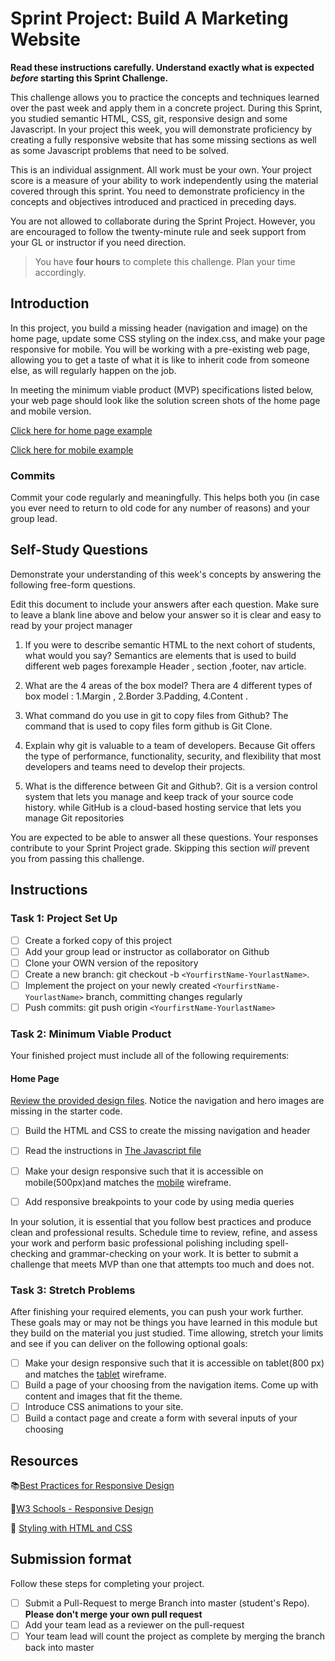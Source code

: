 # Sprint Project: Build A Marketing Website

**Read these instructions carefully. Understand exactly what is expected _before_ starting this Sprint Challenge.**

This challenge allows you to practice the concepts and techniques learned over the past week and apply them in a concrete project. During this Sprint, you studied semantic HTML, CSS, git, responsive design and some Javascript. In your project this week, you will demonstrate proficiency by creating a fully responsive website that has some missing sections as well as some Javascript problems that need to be solved.

This is an individual assignment. All work must be your own. Your project score is a measure of your ability to work independently using the material covered through this sprint. You need to demonstrate proficiency in the concepts and objectives introduced and practiced in preceding days.

You are not allowed to collaborate during the Sprint Project. However, you are encouraged to follow the twenty-minute rule and seek support from your GL or instructor if you need direction.

> You have **four hours** to complete this challenge. Plan your time accordingly.


## Introduction

In this project, you build a missing header (navigation and image) on the home page, update some CSS styling on the index.css, and make your page responsive for mobile. You will be working with a pre-existing web page, allowing you to get a taste of what it is like to inherit code from someone else, as will regularly happen on the job.

In meeting the minimum viable product (MVP) specifications listed below, your web page should look like the solution screen shots of the home page and mobile version. 

 [Click here for home page example](design_files/home-desktop.jpg)


[Click here for mobile example](design_files/home-mobile.jpg)

### Commits

Commit your code regularly and meaningfully. This helps both you (in case you ever need to return to old code for any number of reasons) and your group lead.

## Self-Study Questions

Demonstrate your understanding of this week's concepts by answering the following free-form questions.

Edit this document to include your answers after each question. Make sure to leave a blank line above and below your answer so it is clear and easy to read by your project manager

1. If you were to describe semantic HTML to the next cohort of students, what would you say?
Semantics are elements that is used to build different web pages forexample Header , section ,footer, nav article. 

2. What are the 4 areas of the box model?
Thera are 4 different types of box model : 1.Margin , 2.Border  3.Padding, 4.Content .

3. What command do you use in git to copy files from Github?
The command that is used to copy files form github is Git Clone.

4. Explain why git is valuable to a team of developers.
Because Git offers the type of performance, functionality, security, and flexibility that most developers and teams need to develop their projects.

5. What is the difference between Git and Github?.
Git is a version control system that lets you manage and keep track of your source code history. while GitHub is a cloud-based hosting service that lets you manage Git repositories

You are expected to be able to answer all these questions. Your responses contribute to your Sprint Project grade. Skipping this section *will* prevent you from passing this challenge.

## Instructions

### Task 1: Project Set Up

- [ ] Create a forked copy of this project
- [ ] Add your group lead or instructor as collaborator on Github
- [ ] Clone your OWN version of the repository
- [ ] Create a new branch: git checkout -b `<YourfirstName-YourlastName>`.
- [ ] Implement the project on your newly created `<YourfirstName-YourlastName>` branch, committing changes regularly
- [ ] Push commits: git push origin `<YourfirstName-YourlastName>`

### Task 2:  Minimum Viable Product

Your finished project must include all of the following requirements:

#### Home Page

[Review the provided design files](/design_files). Notice the navigation and hero images are missing in the starter code.

* [ ] Build the HTML and CSS to create the missing navigation and header
* [ ] Read the instructions in [The Javascript file](/js/index.js)
* [ ] Make your design responsive such that it is accessible on mobile(500px)and matches the [mobile](design_files/home-mobile.jpg) wireframe.
* [ ] Add responsive breakpoints to your code by using media queries


In your solution, it is essential that you follow best practices and produce clean and professional results. Schedule time to review, refine, and assess your work and perform basic professional polishing including spell-checking and grammar-checking on your work. It is better to submit a challenge that meets MVP than one that attempts too much and does not.

### Task 3: Stretch Problems

After finishing your required elements, you can push your work further. These goals may or may not be things you have learned in this module but they build on the material you just studied. Time allowing, stretch your limits and see if you can deliver on the following optional goals:

* [ ] Make your design responsive such that it is accessible on tablet(800 px) and matches the [tablet](design/Tablet.png) wireframe.
* [ ] Build a page of your choosing from the navigation items.  Come up with content and images that fit the theme.  
* [ ] Introduce CSS animations to your site.
* [ ] Build a contact page and create a form with several inputs of your choosing

## Resources

📚[Best Practices for Responsive Design](https://www.browserstack.com/guide/responsive-design-breakpoints)

🤝[W3 Schools - Responsive Design](https://www.w3schools.com/html/html_responsive.asp)

👀 [Styling with HTML and CSS](https://www.w3schools.com/html/html_css.asp)

## Submission format

Follow these steps for completing your project.

- [ ] Submit a Pull-Request to merge <firstName-lastName> Branch into master (student's  Repo). **Please don't merge your own pull request**
- [ ] Add your team lead as a reviewer on the pull-request
- [ ] Your team lead will count the project as complete by merging the branch back into master
